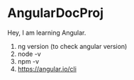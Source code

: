 # AngularDocProj
Hey, I am learning Angular.
1. ng version (to check angular version)
2. node -v
3. npm -v
4. https://angular.io/cli

